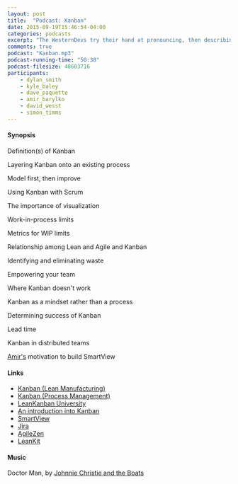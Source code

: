 ```yaml
---
layout: post
title:  "Podcast: Kanban"
date: 2015-09-19T15:46:54-04:00
categories: podcasts
excerpt: "The WesternDevs try their hand at pronouncing, then describing Kanban"
comments: true
podcast: "Kanban.mp3"
podcast-running-time: "50:38"
podcast-filesize: 48603716
participants: 
    - dylan_smith
    - kyle_baley
    - dave_paquette
    - amir_barylko
    - david_wesst
    - simon_timms
---
```


#### Synopsis

Definition(s) of Kanban

Layering Kanban onto an existing process

Model first, then improve

Using Kanban with Scrum

The importance of visualization

Work-in-process limits

Metrics for WIP limits

Relationship among Lean and Agile and Kanban

Identifying and eliminating waste

Empowering your team

Where Kanban doesn't work

Kanban as a mindset rather than a process

Determining success of Kanban

Lead time

Kanban in distributed teams

[Amir's](http://www.westerndevs.com/bios/amir_barylko/) motivation to build SmartView

#### Links

* [Kanban (Lean Manufacturing)](https://en.wikipedia.org/wiki/Kanban)
* [Kanban (Process Management)](https://en.wikipedia.org/wiki/Kanban_(development))
* [LeanKanban University](http://edu.leankanban.com/)
* [An introduction into Kanban](https://www.atlassian.com/agile/kanban)
* [SmartView](http://smartviewapp.com/)
* [Jira](https://www.atlassian.com/software/jira)
* [AgileZen](http://www.agilezen.com/)
* [LeanKit](http://leankit.com/)

#### Music

Doctor Man, by [Johnnie Christie and the Boats](https://www.youtube.com/user/jwcchristie)

